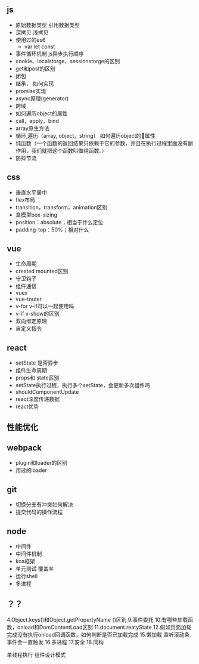 ## js

- 原始数据类型 引用数据类型
- 深拷贝 浅拷贝
- 使用过的es6
  - var let const
- 事件循环机制 js异步执行顺序
- cookie、localstorge、sessionstorge的区别
- get和post的区别
- 闭包
- 继承， 如何实现
- promise实现
- async原理(generator)
- 跨域
- 如何遍历object的属性
- call，apply，bind
- array原生方法
- 循环,遍历（array, object，string） 如何遍历object的属性
- 纯函数（一个函数的返回结果只依赖于它的参数，并且在执行过程里面没有副作用，我们就把这个函数叫做纯函数。）
- 防抖节流

## css

- 垂直水平居中
- flex布局
- transition，transform，animation区别
- 盒模型box-sizing
- position：absolute；相当于什么定位
- padding-top：50%；相对什么

## vue

- 生命周期
- created mounted区别
- 守卫钩子
- 组件通信
- vuex
- vue-touter
- v-for v-if可以一起使用吗
- v-if v-show的区别
- 双向绑定原理
- 自定义指令

## react

- setState 是否异步
- 组件生命周期
- props和 state区别
- setState执行过程，执行多个setState，会更新多次组件吗
- shouldComponentUpdate
- react深度传递数据
- react优势

## 性能优化

## webpack

- plugin和loader的区别
- 用过的loader

## git

- 切换分支有冲突如何解决
- 提交代码的操作流程

## node

- 中间件
- 中间件机制
- koa框架
- 单元测试 覆盖率
- 运行shell
- 多进程

## ？？

4.Object.keys()和Object.getPropertyName ()区别
9.事件委托
10.有哪些加载函数，onload和DomContentLoad区别
11.document.reatyState
12.假如页面加载完成没有执行onload回调函数，如何判断是否已加载完成
15.懒加载 监听滚动条事件会一直触发
16.多进程
17.安全
18.同构

单线程执行
组件设计模式

